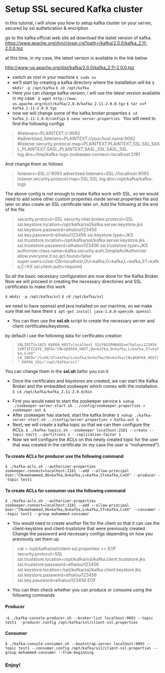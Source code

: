 # Setup SSL secured Kafka cluster 

in this tutorial, i will show you how to setup kafka cluster on your server, secured by ssl authetication & encription

go to the kafka official web site ad download the lastet version of kafka.
https://www.apache.org/dyn/closer.cgi?path=/kafka/2.0.0/kafka_2.11-2.0.0.tgz

 at this time, in my case, the latest version is available in the link below
 
 http://www-us.apache.org/dist/kafka/2.0.0/kafka_2.11-2.0.0.tgz

- switch as root in your machine 
`$ sudo su`
- we’ll start by creating a kafka directory where the installation will be
`$ mkdir -p /opt/kafka`
 `$ cd /opt/kafka`
- Here you can change kafka version, i will use the latest version available in my case
 ` $ wget http://www-us.apache.org/dist/kafka/2.0.0/kafka_2.11-2.0.0.tgz`
 `$ tar xvf kafka_2.11-2.0.0.tgz`
- now we will change some of the kafka broker properties
`$ cd kafka_2.11-2.0.0/configs`
`$ nano server.properties `
You will need to find the following configs
>#listeners=PLAINTEXT://:9092
 >#advertised_listeners=PLAINTEXT://your.host.name:9092
 >#listener.security.protocol.map=PLAINTEXT:PLAINTEXT,SSL:SSL,SASL_PLAINTEXT:SASL_PLAINTEXT,SASL_SSL:SASL_SSL
>log.dirs=/tmp/kafka-logs
zookeeper.connect=localhost:2181


And change them as follows
>listeners=SSL://:9093
>advertised.listeners=SSL://localhost:9093
>listener.security.protocol.map=SSL:SSL
>log.dirs=/opt/kafka/kafka-logs

The above config is not enough to make Kafka work with SSL, so we would need to add some other custom properties inside server.properties file and later on also create an SSL certificate later on. Add the following at the end of the file

>security.protocol=SSL
security.inter.broker.protocol=SSL
ssl.keystore.location=/opt/kafka/ssl/kafka.server.keystore.jks
ssl.keystore.password=elhaloui123456
ssl.key.password=elhaloui123456
ssl.keystore.type=JKS
ssl.truststore.location=/opt/kafka/ssl/kafka.server.keystore.jks
ssl.truststore.password=elhaloui123456
ssl.truststore.type=JKS
authorizer.class.name=kafka.security.auth.SimpleAclAuthorizer
allow.everyone.if.no.acl.found=false
super.users=User:CN=localhost,OU=kafka,O=kafka,L=kafka,ST=kafka,C=XX
ssl.client.auth=required

So all the basic necessary configuration are now done for the Kafka Broker. Now we will proceed in creating the necessary directories and SSL certificates to make this work

`$ mkdir -p /opt/kafka/ssl`
`$ cd /opt/kafka/ssl`

we need to have openssl and java installed on our machine, so we make sure that we have them
`$ apt-get install java-1.8.0-openjdk openssl`

-   You can then use the **ssl.sh** script to create the necessary server and client certificates/keystores.

by default i use the following data for certficates creation

>`VALIDITY=1825
>KAFKA_HOST=localhost
>SSLPASSPHRASE=elhaloui123456
>CERTIFICATE_INFO="CN=$KAFKA_HOST,OU=kafka,O=kafka,L=kafka,ST=kafka,C=XX"
>CA_INFO="/C=XX/ST=kafka/L=kafka/O=kafka/OU=kafka/CN=$KAFKA_HOST/"
>KAFKA_SSL="/opt/kafka/ssl" `

You can change them in the **ssl.sh** befor you run it.
* Once the certificates and keystores are created, we can start the Kafka Broker and the embedded zookeeper which comes with the installation.
`$ cd /opt/kafka/kafka_2.11-2.0.0/bin`
- First you would need to start the zookeeper service
 `$ nohup ./zookeeper-server-start.sh ../config/zookeeper.properties > zookeeper.out &`
- After zookeeper has started, start the kafka broker
`$ nohup ./kafka-server-start.sh ../config/server.properties > kafka.out &`
- Next, we will create a kafka topic so that we can then configure the ACLs.
`$ ./kafka-topics.sh --zookeeper localhost:2181 --create --topic test1 --partitions 1 --replication-factor 1`
-    Now we will configure the ACLs on this newly created topic for the user that was created in the certificate (in my case the user is “mohammed”).
 #### To create ACLs for producer use the following command
`$ ./kafka-acls.sh --authorizer-properties zookeeper.connect=localhost:2181 --add --allow-principal User:"CN=mohammed,OU=kafka,O=kafka,L=kafka,ST=kafka,C=XX" --producer --topic test1`
#### To create ACLs for consumer use the following command
`$ ./kafka-acls.sh --authorizer-properties zookeeper.connect=localhost:2181 --add --allow-principal User:"CN=mohammed,OU=kafka,O=kafka,L=kafka,ST=kafka,C=XX" --consumer --topic test1 --group mohammed-consumer` 

- You would need to create another file for the client so that it can use the client-keystore and client-truststore that were previously created. Change the password and necessary configs depending on how you previously set them up
>cat > /opt/kafka/ssl/client-ssl.properties << EOF 
>security.protocol=SSL 
>ssl.truststore.location=/opt/kafka/ssl/kafka.client.truststore.jks 
>ssl.truststore.password=elhaloui123456
>ssl.keystore.location=/opt/kafka/ssl/kafka.client.keystore.jks 
>ssl.keystore.password=elhaloui123456 
>ssl.key.password=elhaloui123456
>EOF

- You can then check whether you can produce or consume using the following commands
#### Producer
-`$ ./kafka-console-producer.sh --broker-list localhost:9093 --topic test1  -producer.config /opt/kafka/ssl/client-ssl.properties`
#### Consumer
`$ ./kafka-console-consumer.sh --bootstrap-server localhost:9093 --topic test1 --consumer.config /opt/kafka/ssl/client-ssl.properties --group mohammed-consumer --from-beginning`

### Enjoy!
